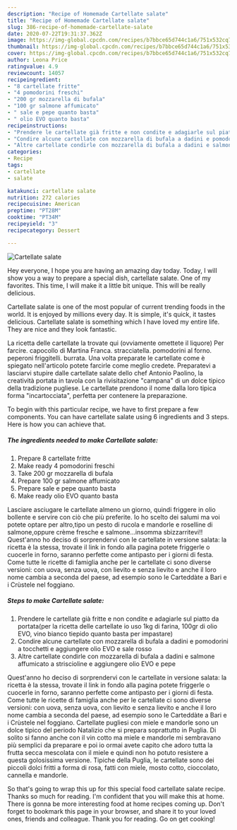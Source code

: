 ```yaml
---
description: "Recipe of Homemade Cartellate salate"
title: "Recipe of Homemade Cartellate salate"
slug: 386-recipe-of-homemade-cartellate-salate
date: 2020-07-22T19:31:37.362Z
image: https://img-global.cpcdn.com/recipes/b7bbce65d744c1a6/751x532cq70/cartellate-salate-recipe-main-photo.jpg
thumbnail: https://img-global.cpcdn.com/recipes/b7bbce65d744c1a6/751x532cq70/cartellate-salate-recipe-main-photo.jpg
cover: https://img-global.cpcdn.com/recipes/b7bbce65d744c1a6/751x532cq70/cartellate-salate-recipe-main-photo.jpg
author: Leona Price
ratingvalue: 4.9
reviewcount: 14057
recipeingredient:
- "8 cartellate fritte"
- "4 pomodorini freschi"
- "200 gr mozzarella di bufala"
- "100 gr salmone affumicato"
- " sale e pepe quanto basta"
- " olio EVO quanto basta"
recipeinstructions:
- "Prendere le cartellate già fritte e non condite e adagiarle sul piatto da portata(per la ricetta delle cartellate io uso 1kg di farina, 100gr di olio EVO, vino bianco tiepido quanto basta per impastare)"
- "Condire alcune cartellate con mozzarella di bufala a dadini e pomodorini a tocchetti e aggiungere olio EVO e sale rosso"
- "Altre cartellate condirle con mozzarella di bufala a dadini e salmone affumicato a striscioline e aggiungere olio EVO e pepe"
categories:
- Recipe
tags:
- cartellate
- salate

katakunci: cartellate salate 
nutrition: 272 calories
recipecuisine: American
preptime: "PT28M"
cooktime: "PT34M"
recipeyield: "3"
recipecategory: Dessert

---
```



![Cartellate salate](https://img-global.cpcdn.com/recipes/b7bbce65d744c1a6/751x532cq70/cartellate-salate-recipe-main-photo.jpg)

Hey everyone, I hope you are having an amazing day today. Today, I will show you a way to prepare a special dish, cartellate salate. One of my favorites. This time, I will make it a little bit unique. This will be really delicious.

Cartellate salate is one of the most popular of current trending foods in the world. It is enjoyed by millions every day. It is simple, it's quick, it tastes delicious. Cartellate salate is something which I have loved my entire life. They are nice and they look fantastic.

La ricetta delle cartellate la trovate qui (ovviamente omettete il liquore) Per farcire. capocollo di Martina Franca. stracciatella. pomodorini al forno. peperoni friggitelli. burrata. Una volta preparate le cartellate come è spiegato nell&#39;articolo potete farcirle come meglio credete. Preparatevi a lasciarvi stupire dalle cartellate salate dello chef Antonio Paolino, la creatività portata in tavola con la rivisitazione &#34;campana&#34; di un dolce tipico della tradizione pugliese. Le cartellate prendono il nome dalla loro tipica forma &#34;incartocciata&#34;, perfetta per contenere la preparazione.


To begin with this particular recipe, we have to first prepare a few components. You can have cartellate salate using 6 ingredients and 3 steps. Here is how you can achieve that.

<!--inarticleads1-->

##### The ingredients needed to make Cartellate salate:

1. Prepare 8 cartellate fritte
1. Make ready 4 pomodorini freschi
1. Take 200 gr mozzarella di bufala
1. Prepare 100 gr salmone affumicato
1. Prepare  sale e pepe quanto basta
1. Make ready  olio EVO quanto basta


Lasciare asciugare le cartellate almeno un giorno, quindi friggere in olio bollente e servire con ciò che più preferite. Io ho scelto dei salumi ma voi potete optare per altro,tipo un pesto di rucola e mandorle e roselline di salmone,oppure crème fresche e salmone…insomma sbizzarritevi!! Quest&#39;anno ho deciso di sorprendervi con le cartellate in versione salata: la ricetta è la stessa, trovate il link in fondo alla pagina potete friggerle o cuocerle in forno, saranno perfette come antipasto per i giorni di festa. Come tutte le ricette di famiglia anche per le cartellate ci sono diverse versioni: con uova, senza uova, con lievito e senza lievito e anche il loro nome cambia a seconda del paese, ad esempio sono le Carteddàte a Bari e i Crùstele nel foggiano. 

<!--inarticleads2-->

##### Steps to make Cartellate salate:

1. Prendere le cartellate già fritte e non condite e adagiarle sul piatto da portata(per la ricetta delle cartellate io uso 1kg di farina, 100gr di olio EVO, vino bianco tiepido quanto basta per impastare)
1. Condire alcune cartellate con mozzarella di bufala a dadini e pomodorini a tocchetti e aggiungere olio EVO e sale rosso
1. Altre cartellate condirle con mozzarella di bufala a dadini e salmone affumicato a striscioline e aggiungere olio EVO e pepe


Quest&#39;anno ho deciso di sorprendervi con le cartellate in versione salata: la ricetta è la stessa, trovate il link in fondo alla pagina potete friggerle o cuocerle in forno, saranno perfette come antipasto per i giorni di festa. Come tutte le ricette di famiglia anche per le cartellate ci sono diverse versioni: con uova, senza uova, con lievito e senza lievito e anche il loro nome cambia a seconda del paese, ad esempio sono le Carteddàte a Bari e i Crùstele nel foggiano. Cartellate pugliesi con miele e mandorle sono un dolce tipico del periodo Natalizio che si prepara soprattutto in Puglia. Di solito si fanno anche con il vin cotto ma miele e mandorle mi sembravano più semplici da preparare e poi io ormai avete capito che adoro tutta la frutta secca mescolata con il miele e quindi non ho potuto resistere a questa golosissima versione. Tipiche della Puglia, le cartellate sono dei piccoli dolci fritti a forma di rosa, fatti con miele, mosto cotto, cioccolato, cannella e mandorle. 

So that's going to wrap this up for this special food cartellate salate recipe. Thanks so much for reading. I'm confident that you will make this at home. There is gonna be more interesting food at home recipes coming up. Don't forget to bookmark this page in your browser, and share it to your loved ones, friends and colleague. Thank you for reading. Go on get cooking!
